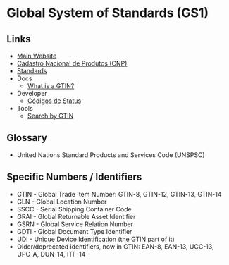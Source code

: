# Global System of Standards (GS1)

## Links

- [Main Website](https://gs1.org)
- [Cadastro Nacional de Produtos (CNP)](https://cnp.gs1br.org)
- [Standards](https://gs1.org/standards)
- Docs
  - [What is a GTIN?](https://gs1us.org/upcs-barcodes-prefixes/what-is-a-gtin)
- Developer
  - [Códigos de Status](https://apicnp.gs1br.org/api-portal/node/5)
- Tools
  - [Search by GTIN](https://gepir.gs1.org/index.php/search-by-gtin)

<!--
GS1 US https://store.unspsc.org
-->

<!--
https://apicnp.gs1br.org/api-portal/node/4
https://apicnp.gs1br.org/api-portal/node/7
https://apicnp.gs1br.org/api-portal/myapps/1
-->

## Glossary

- United Nations Standard Products and Services Code (UNSPSC)

## Specific Numbers / Identifiers

- GTIN - Global Trade Item Number: GTIN-8, GTIN-12, GTIN-13, GTIN-14
- GLN - Global Location Number
- SSCC - Serial Shipping Container Code
- GRAI - Global Returnable Asset Identifier
- GSRN - Global Service Relation Number
- GDTI - Global Document Type Identifier
- UDI - Unique Device Identification (the GTIN part of it)
- Older/deprecated identifiers, now in GTIN: EAN-8, EAN-13, UCC-13, UPC-A, DUN-14, ITF-14

<!--
https://github.com/wankdanker/gs1
https://github.com/flashcloud/gs1-parser
-->
